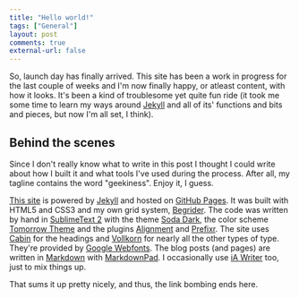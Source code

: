 ```yaml
---
title: "Hello world!"
tags: ["General"]
layout: post
comments: true
external-url: false
---
```


So, launch day has finally arrived. This site has been a work in progress for the last couple of weeks and I'm now finally happy, or atleast content, with how it looks. It's been a kind of troublesome yet quite fun ride (it took me some time to learn my ways around [Jekyll](http://www.jekyllrb.com/) and all of its' functions and bits and pieces, but now I'm all set, I think).

## Behind the scenes

Since I don't really know what to write in this post I thought I could write about how I built it and what tools I've used during the process. After all, my tagline contains the word "geekiness". Enjoy it, I guess.

[This site](http://ellengummesson.com/) is powered by [Jekyll](http://www.jekyllrb.com/) and hosted on [GitHub Pages](http://pages.github.com/). It was built with HTML5 and CSS3 and my own grid system, [Begrider](/projects/begrider). The code was written by hand in [SublimeText 2](http://www.sublimetext.com/) with the theme [Soda Dark](https://github.com/buymeasoda/soda-theme/), the color scheme [Tomorrow Theme](https://github.com/chriskempson/tomorrow-theme) and the plugins [Alignment](http://wbond.net/sublime_packages/alignment/) and [Prefixr](http://wbond.net/sublime_packages/prefixr). The site uses [Cabin](http://www.google.com/webfonts/specimen/Cabin) for the headings and [Vollkorn](http://www.google.com/webfonts/specimen/Vollkorn) for nearly all the other types of type. They're provided by [Google Webfonts](http://www.google.com/webfonts). The blog posts (and pages) are written in [Markdown](http://http://daringfireball.net/projects/markdown/) with [MarkdownPad](http://www.markdownpad.com/). I occasionally use [iA Writer](http://www.iawriter.com/) too, just to mix things up.

That sums it up pretty nicely, and thus, the link bombing ends here.
